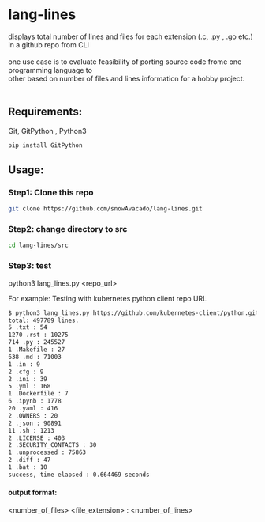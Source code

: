 # lang-lines
displays total number of lines and files for each extension (.c, .py , .go etc.) in a github repo from CLI
<br /><br />
one use case is to evaluate feasibility of porting source code frome one programming language to  <br /> other based on
number of files and lines information for a hobby project.
<br /> <br />

## Requirements:
Git, GitPython , Python3
```bash
pip install GitPython
```

## Usage:

### Step1: Clone this repo
```bash
git clone https://github.com/snowAvacado/lang-lines.git
```
### Step2: change directory to src
```bash
cd lang-lines/src
```
### Step3: test

python3 lang_lines.py <repo_url> 

For example: Testing with kubernetes python client repo URL

```bash
$ python3 lang_lines.py https://github.com/kubernetes-client/python.git
total: 497789 lines.
5 .txt : 54
1270 .rst : 10275
714 .py : 245527
1 .Makefile : 27
638 .md : 71003
1 .in : 9
2 .cfg : 9
2 .ini : 39
5 .yml : 168
1 .Dockerfile : 7
6 .ipynb : 1778
20 .yaml : 416
2 .OWNERS : 20
2 .json : 90891
11 .sh : 1213
2 .LICENSE : 403
2 .SECURITY_CONTACTS : 30
1 .unprocessed : 75863
2 .diff : 47
1 .bat : 10
success, time elapsed : 0.664469 seconds

```
#### output format: 
<number_of_files>  <file_extension> :  <number_of_lines>
